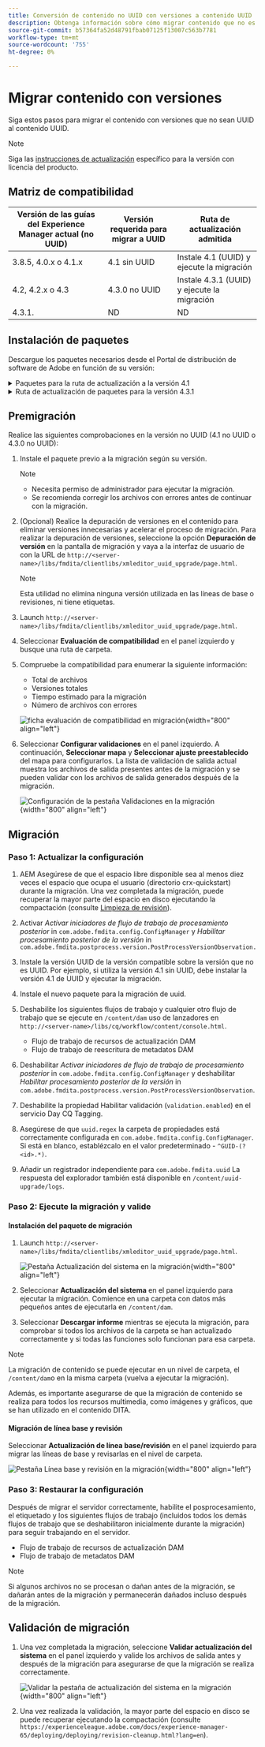 ```yaml
---
title: Conversión de contenido no UUID con versiones a contenido UUID
description: Obtenga información sobre cómo migrar contenido que no es UUID con versiones a contenido UUID.
source-git-commit: b57364fa52d48791fbab07125f13007c563b7781
workflow-type: tm+mt
source-wordcount: '755'
ht-degree: 0%

---
```


# Migrar contenido con versiones

Siga estos pasos para migrar el contenido con versiones que no sean UUID al contenido UUID.

>[!NOTE]
>
>Siga las [instrucciones de actualización](./upgrade-xml-documentation.md) específico para la versión con licencia del producto.

## Matriz de compatibilidad

| Versión de las guías del Experience Manager actual (no UUID) | Versión requerida para migrar a UUID | Ruta de actualización admitida |
|---|---|---|
| 3.8.5, 4.0.x o 4.1.x | 4.1 sin UUID | Instale 4.1 (UUID) y ejecute la migración |
| 4.2, 4.2.x o 4.3 | 4.3.0 no UUID | Instale 4.3.1 (UUID) y ejecute la migración |
| 4.3.1. | ND | ND |

## Instalación de paquetes

Descargue los paquetes necesarios desde el Portal de distribución de software de Adobe en función de su versión:
<details>
<summary>  Paquetes para la ruta de actualización a la versión 4.1</summary>

1. **Premigración**: [com.adobe.guides.pre-uuid-migration-1.0.9.zip](https://experience.adobe.com/#/downloads/content/software-distribution/en/aem.html?package=%2Fcontent%2Fsoftware-distribution%2Fen%2Fdetails.html%2Fcontent%2Fdam%2Faem%2Fpublic%2Faemdox%2Fother-packages%2Fuuid-migration%2F1-0%2Fcom.adobe.guides.pre-uuid-migration-1.0.9.zip)
1. **Migración**: [com.adobe.guides.uuid-upgrade-1.0.19.zip](https://experience.adobe.com/#/downloads/content/software-distribution/en/aem.html?package=%2Fcontent%2Fsoftware-distribution%2Fen%2Fdetails.html%2Fcontent%2Fdam%2Faem%2Fpublic%2Faemdox%2Fother-packages%2Fuuid-migration%2F1-0%2Fcom.adobe.guides.uuid-upgrade-1.0.19.zip)
</details>


<details>
<summary> Ruta de actualización de paquetes para la versión 4.3.1</summary>

1. **Premigración**: [com.adobe.guides.pre-uuid-migration-1.1.3.zip](https://experience.adobe.com/#/downloads/content/software-distribution/en/aem.html?package=%2Fcontent%2Fsoftware-distribution%2Fen%2Fdetails.html%2Fcontent%2Fdam%2Faem%2Fpublic%2Faemdox%2Fother-packages%2Fuuid-migration%2Fcom.adobe.guides.pre-uuid-migration-1.1.3.zip)
1. **Migración**: [com.adobe.guides.uuid-upgrade-1.1.15.zip](https://experience.adobe.com/#/downloads/content/software-distribution/en/aem.html?package=%2Fcontent%2Fsoftware-distribution%2Fen%2Fdetails.html%2Fcontent%2Fdam%2Faem%2Fpublic%2Faemdox%2Fother-packages%2Fuuid-migration%2Fcom.adobe.guides.uuid-upgrade-1.1.15.zip)

</details>

## Premigración

Realice las siguientes comprobaciones en la versión no UUID (4.1 no UUID o 4.3.0 no UUID):

1. Instale el paquete previo a la migración según su versión.

   >[!NOTE]
   >
   >* Necesita permiso de administrador para ejecutar la migración.
   >* Se recomienda corregir los archivos con errores antes de continuar con la migración.

1. (Opcional) Realice la depuración de versiones en el contenido para eliminar versiones innecesarias y acelerar el proceso de migración. Para realizar la depuración de versiones, seleccione la opción
   **Depuración de versión** en la pantalla de migración y vaya a la interfaz de usuario de con la URL de `http://<server- name>/libs/fmdita/clientlibs/xmleditor_uuid_upgrade/page.html`.
   >[!NOTE]
   >
   >Esta utilidad no elimina ninguna versión utilizada en las líneas de base o revisiones, ni tiene etiquetas.
1. Launch `http://<server- name>/libs/fmdita/clientlibs/xmleditor_uuid_upgrade/page.html`.
1. Seleccionar **Evaluación de compatibilidad**  en el panel izquierdo y busque una ruta de carpeta.
1. Compruebe la compatibilidad para enumerar la siguiente información:
   * Total de archivos
   * Versiones totales
   * Tiempo estimado para la migración
   * Número de archivos con errores

   ![ficha evaluación de compatibilidad en migración](assets/migration-compatibility-assessment.png){width="800" align="left"}


1. Seleccionar **Configurar validaciones** en el panel izquierdo. A continuación, **Seleccionar mapa** y **Seleccionar ajuste preestablecido** del mapa para configurarlos. La lista de validación de salida actual muestra los archivos de salida presentes antes de la migración y se pueden validar con los archivos de salida generados después de la migración.

   ![Configuración de la pestaña Validaciones en la migración](assets/migration-configure-validation.png){width="800" align="left"}




## Migración

### Paso 1: Actualizar la configuración

1. AEM Asegúrese de que el espacio libre disponible sea al menos diez veces el espacio que ocupa el usuario (directorio crx-quickstart) durante la migración. Una vez completada la migración, puede recuperar la mayor parte del espacio en disco ejecutando la compactación (consulte [Limpieza de revisión](https://experienceleague.adobe.com/docs/experience-manager-65/deploying/deploying/revision-cleanup.html?lang=en)).

1. Activar *Activar iniciadores de flujo de trabajo de procesamiento posterior* in `com.adobe.fmdita.config.ConfigManager` y *Habilitar procesamiento posterior de la versión* in `com.adobe.fmdita.postprocess.version.PostProcessVersionObservation.`

1. Instale la versión UUID de la versión compatible sobre la versión que no es UUID. Por ejemplo, si utiliza la versión 4.1 sin UUID, debe instalar la versión 4.1 de UUID y ejecutar la migración.

1. Instale el nuevo paquete para la migración de uuid.

1. Deshabilite los siguientes flujos de trabajo y cualquier otro flujo de trabajo que se ejecute en `/content/dam` uso de lanzadores en `http://<server-name>/libs/cq/workflow/content/console.html`.

   * Flujo de trabajo de recursos de actualización DAM
   * Flujo de trabajo de reescritura de metadatos DAM

1. Deshabilitar *Activar iniciadores de flujo de trabajo de procesamiento posterior* in `com.adobe.fmdita.config.ConfigManager` y deshabilitar *Habilitar procesamiento posterior de la versión* in `com.adobe.fmdita.postprocess.version.PostProcessVersionObservation`.

1. Deshabilite la propiedad Habilitar validación (`validation.enabled`) en el servicio Day CQ Tagging.

1. Asegúrese de que `uuid.regex` la carpeta de propiedades está correctamente configurada en `com.adobe.fmdita.config.ConfigManager`. Si está en blanco, establézcalo en el valor predeterminado - `^GUID-(?<id>.*)`.
1. Añadir un registrador independiente para `com.adobe.fmdita.uuid` La respuesta del explorador también está disponible en `/content/uuid-upgrade/logs`.

### Paso 2: Ejecute la migración y valide

#### Instalación del paquete de migración

1. Launch `http://<server-name>/libs/fmdita/clientlibs/xmleditor_uuid_upgrade/page.html`.

   ![Pestaña Actualización del sistema en la migración](assets/migration-system-upgrade.png){width="800" align="left"}

1. Seleccionar **Actualización del sistema** en el panel izquierdo para ejecutar la migración. Comience en una carpeta con datos más pequeños antes de ejecutarla en `/content/dam`.

1. Seleccionar **Descargar informe** mientras se ejecuta la migración, para comprobar si todos los archivos de la carpeta se han actualizado correctamente y si todas las funciones solo funcionan para esa carpeta.


>[!NOTE]
>
> La migración de contenido se puede ejecutar en un nivel de carpeta, el `/content/dam`o en la misma carpeta (vuelva a ejecutar la migración).

Además, es importante asegurarse de que la migración de contenido se realiza para todos los recursos multimedia, como imágenes y gráficos, que se han utilizado en el contenido DITA.

#### Migración de línea base y revisión

Seleccionar **Actualización de línea base/revisión** en el panel izquierdo para migrar las líneas de base y revisarlas en el nivel de carpeta.

![Pestaña Línea base y revisión en la migración](assets/migration-baseline-review-upgrade.png){width="800" align="left"}


### Paso 3: Restaurar la configuración

Después de migrar el servidor correctamente, habilite el posprocesamiento, el etiquetado y los siguientes flujos de trabajo (incluidos todos los demás flujos de trabajo que se deshabilitaron inicialmente durante la migración) para seguir trabajando en el servidor.

* Flujo de trabajo de recursos de actualización DAM
* Flujo de trabajo de metadatos DAM

>[!NOTE]
>
>Si algunos archivos no se procesan o dañan antes de la migración, se dañarán antes de la migración y permanecerán dañados incluso después de la migración.

## Validación de migración

1. Una vez completada la migración, seleccione **Validar actualización del sistema** en el panel izquierdo y valide los archivos de salida antes y después de la migración para asegurarse de que la migración se realiza correctamente.

   ![Validar la pestaña de actualización del sistema en la migración](assets/migration-validate-system-upgrade.png){width="800" align="left"}


1. Una vez realizada la validación, la mayor parte del espacio en disco se puede recuperar ejecutando la compactación (consulte `https://experienceleague.adobe.com/docs/experience-manager-65/deploying/deploying/revision-cleanup.html?lang=en`).

